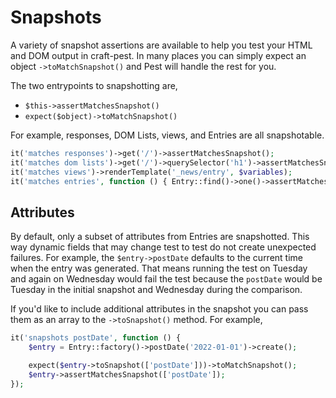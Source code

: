 # Snapshots
A variety of snapshot assertions are available to help you test your HTML and DOM output in craft-pest. In
many places you can simply expect an object `->toMatchSnapshot()` and Pest will handle the rest for you.

The two entrypoints to snapshotting are,

- `$this->assertMatchesSnapshot()`
- `expect($object)->toMatchSnapshot()`

For example, responses, DOM Lists, views, and Entries are all snapshotable.

```php
it('matches responses')->get('/')->assertMatchesSnapshot();
it('matches dom lists')->get('/')->querySelector('h1')->assertMatchesSnapshot();
it('matches views')->renderTemplate('_news/entry', $variables);
it('matches entries', function () { Entry::find()->one()->assertMatchesSnapshot(); });
```

## Attributes

By default, only a subset of attributes from Entries are snapshotted. This way dynamic fields
that may change test to test do not create unexpected failures. For example, the
`$entry->postDate` defaults to the current time when the entry was generated. That means
running the test on Tuesday and again on Wednesday would fail the test because the `postDate`
would be Tuesday in the initial snapshot and Wednesday during the comparison.

If you'd like to include additional attributes in the snapshot you can pass them as an array
to the `->toSnapshot()` method. For example,

```php
it('snapshots postDate', function () {
    $entry = Entry::factory()->postDate('2022-01-01')->create();

    expect($entry->toSnapshot(['postDate']))->toMatchSnapshot();
    $entry->assertMatchesSnapshot(['postDate']);
});